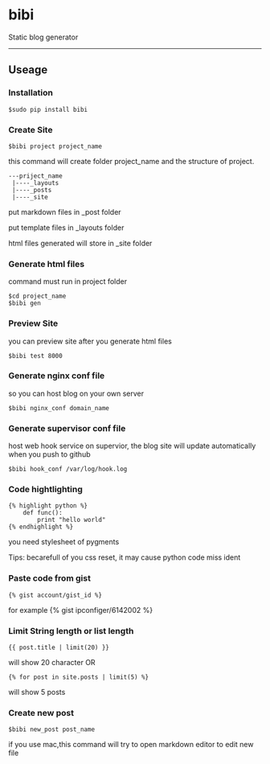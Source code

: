 # bibi
Static blog generator

-------------------

## Useage

### Installation

    $sudo pip install bibi

### Create Site

    $bibi project project_name


this command will create folder project_name and the structure of project.

    ---priject_name
     |----_layouts
     |----_posts
     |----_site
 
 put markdown files in _post folder
 
 put template files in _layouts folder
 
 html files generated will store in _site folder
 
### Generate html files

command must run in project folder

    $cd project_name
    $bibi gen


### Preview Site

you can preview site after you generate html files

    $bibi test 8000


### Generate nginx conf file

so you can host blog on your own server


    $bibi nginx_conf domain_name


### Generate supervisor conf file

host web hook service on supervior, the blog site will update automatically when you push to github


    $bibi hook_conf /var/log/hook.log
    
### Code hightlighting

    {% highlight python %}
        def func():
            print "hello world"
    {% endhighlight %}

you need stylesheet of pygments

Tips: becarefull of you css reset, it may cause python code miss ident

### Paste code from gist

    {% gist account/gist_id %}
    
for example {% gist ipconfiger/6142002 %}

### Limit String length or list length

    {{ post.title | limit(20) }}

will show 20 character
OR

    {% for post in site.posts | limit(5) %}
    
will show 5 posts

### Create new post

    $bibi new_post post_name
    
if you use mac,this command will try to open markdown editor to edit new file
